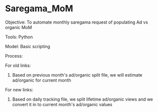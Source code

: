 # Saregama_MoM

Objective: To automate monthly saregama request of populating Ad vs organic MoM 

Tools: Python

Model: Basic scripting

Process:

For old links: 

1. Based on previous month's ad/organic split file, we will estimate ad/organic for current month

For new links:

1. Based on daily tracking file, we split lifetime ad/organic views and we convert it in to current month's ad/organic values
